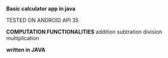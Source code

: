 **Basic calculator app in java**

TESTED ON ANDROID API 35

**COMPUTATION FUNCTIONALITIES**
addition
subtration
division
multiplication

**written in JAVA**
